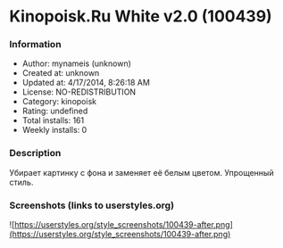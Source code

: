 # Kinopoisk.Ru White v2.0 (100439)

### Information
- Author: mynameis (unknown)
- Created at: unknown
- Updated at: 4/17/2014, 8:26:18 AM
- License: NO-REDISTRIBUTION
- Category: kinopoisk
- Rating: undefined
- Total installs: 161
- Weekly installs: 0


### Description
Убирает картинку с фона и заменяет её белым цветом. Упрощенный стиль.


### Screenshots (links to userstyles.org)
![https://userstyles.org/style_screenshots/100439-after.png](https://userstyles.org/style_screenshots/100439-after.png)


